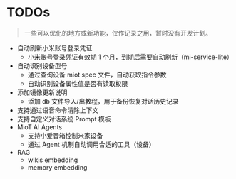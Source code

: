 # TODOs

> 一些可以优化的地方或新功能，仅作记录之用，暂时没有开发计划。

- 自动刷新小米账号登录凭证
  - 小米账号登录凭证有效期 1 个月，到期后需要自动刷新（mi-service-lite）
- 自动识别设备型号
  - 通过查询设备 miot spec 文件，自动获取指令参数
  - 自动识别设备属性值是否有读取权限
- 添加镜像更新说明
  - 添加 db 文件导入/出教程，用于备份恢复对话历史记录
- 支持通过语音命令清除上下文
- 支持自定义对话系统 Prompt 模板
- MioT AI Agents
  - 支持小爱音箱控制米家设备
  - 通过 Agent 机制自动调用合适的工具（设备）
- RAG
  - wikis embedding
  - memory embedding
